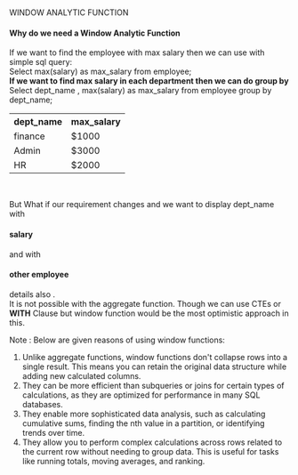 <h1></h1> WINDOW ANALYTIC FUNCTION </h1>
<h4>Why do we need a Window Analytic Function</h4>

If we want to find the employee with max salary then we can use with simple sql query:<br>
Select max(salary) as max_salary from employee;<br>
<b>If we want to find max salary in each department then we can do group by </b><br>
Select dept_name , max(salary) as max_salary from employee group by dept_name;<br>
<table>
  <tr>
    <th>dept_name</th>
    <th>max_salary</th>
  </tr>
  <tr>
    <td>finance</td>
    <td>$1000</td>
  </tr>
    <tr>
    <td>Admin</td>
    <td>$3000</td>
  </tr>
    <tr>
    <td>HR</td>
    <td>$2000</td>
  </tr>
</table><BR>

But What if our requirement changes and we want to display dept_name with <h4>salary</h4> and with <h4>other employee</h4> details also .<br>
It is not possible with the aggregate function. Though we can use CTEs or <B>WITH</B> Clause but window function would be the most optimistic approach in this.

Note : Below are given reasons of using window functions:  
1. Unlike aggregate functions, window functions don't collapse rows into a single result. This means you can retain the original data structure while adding new calculated columns.<br>
2. They can be more efficient than subqueries or joins for certain types of calculations, as they are optimized for performance in many SQL databases.<br>
3. They enable more sophisticated data analysis, such as calculating cumulative sums, finding the nth value in a partition, or identifying trends over time.<br>
4. They allow you to perform complex calculations across rows related to the current row without needing to group data. This is useful for tasks like running totals, moving averages, and ranking.<br>


